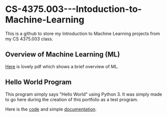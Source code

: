 # CS-4375.003---Intoduction-to-Machine-Learning
This is a github to store my Introduction to Machine Learning projects from my CS 4375.003 class. 
## Overview of Machine Learning (ML)
[Here](Overview%20of%20ML.pdf) is lovely pdf which shows a brief overview of ML.

## Hello World Program

This program simply says "Hello World" using Python 3. It was simply made to go here during
the creation of this portfolio as a test program.

Here is the [code](helloworld.py) and simple [documentation](helloworld.txt).